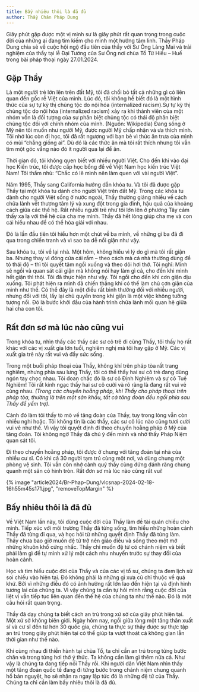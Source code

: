 ```yaml
---
title: Bấy nhiêu thôi là đã đủ
author: Thầy Chân Pháp Dung
---
```


<p class="editors-preface">Giây phút gặp được một vị minh sư là giây phút rất quan trọng trong cuộc đời của những ai đang tìm kiếm cho mình một hướng tâm linh. Thầy Pháp Dung chia sẻ về cuộc hội ngộ đầu tiên của thầy với Sư Ông Làng Mai và trải nghiệm của thầy tại lễ Đại Tường của Sư Ông nơi chùa Tổ Từ Hiếu – Huế trong bài pháp thoại ngày 27.01.2024.</p>

## Gặp Thầy

Là một người trẻ lớn lên trên đất Mỹ, tôi đã chối bỏ tất cả những gì có liên quan đến gốc rễ Việt của mình. Lúc đó, tôi không hề biết đó là một hình thức của sự tự kỳ thị chủng tộc do nội hóa (internalized racism).<span class="note">Sự tự kỳ thị chủng tộc do nội hóa (internalized racism) xảy ra khi thành viên của một nhóm vốn là đối tượng của sự phân biệt chủng tộc có thái độ phân biệt chủng tộc đối với chính nhóm của mình. (Nguồn: Wikipedia)</span> Đang sống ở Mỹ nên tôi muốn như người Mỹ, được người Mỹ chấp nhận và ưa thích mình. Tôi nhớ lúc còn đi học, tôi đã rất ngượng với bạn bè vì thức ăn trưa của mình có mùi “chẳng giống ai”. Dù đó là các thức ăn mà tôi rất thích nhưng tôi vẫn tìm một góc vắng nào đó ít người qua lại để ăn.

Thời gian đó, tôi không quen biết với nhiều người Việt. Cho đến khi vào đại học Kiến trúc, tôi được cấp học bổng để về Việt Nam học kiến trúc Việt Nam! Tôi thầm nhủ: “Chắc có lẽ mình nên làm quen với vài người Việt”.

Năm 1995, Thầy sang California hướng dẫn khóa tu. Và tôi đã được gặp Thầy tại một khóa tu dành cho người Việt trên đất Mỹ. Trong các khóa tu dành cho người Việt sống ở nước ngoài, Thầy thường giảng nhiều về cách chữa lành vết thương tâm lý và xung đột trong gia đình, hậu quả của khoảng cách giữa các thế hệ. Rất nhiều người trẻ như tôi lớn lên ở phương Tây cảm thấy xa lạ với thế hệ của cha mẹ mình. Thầy đã hết lòng giúp cha mẹ và con cái hiểu nhau để có thể hòa giải với nhau.

Đó là lần đầu tiên tôi hiểu hơn một chút về ba mình, về những gì ba đã đi qua trong chiến tranh và vì sao ba dễ nổi giận như vậy.

Sau khóa tu, tôi về lại nhà. Một hôm, không hiểu vì lý do gì mà tôi rất giận ba. Nhưng thay vì đóng cửa cái rầm – theo cách mà cả nhà thường dùng để tỏ thái độ – thì tôi quyết tâm ngồi xuống và theo dõi hơi thở. Tôi nghĩ: Mình sẽ ngồi và quan sát cái giận mà không nói hay làm gì cả, cho đến khi mình hết giận thì thôi. Tôi đã thực hiện như vậy. Tôi ngồi cho đến khi cơn giận dịu xuống. Tôi phát hiện ra mình đã chiến thắng khi có thể làm chủ cơn giận của mình như thế. Có thể đây là một điều rất bình thường đối với nhiều người, nhưng đối với tôi, lấy lại chủ quyền trong khi giận là một việc không tưởng tượng nổi. Đó là bước khởi đầu của hành trình chữa lành mối quan hệ giữa hai cha con tôi.

## Rất đơn sơ mà lúc nào cũng vui

Trong khóa tu, nhìn thấy các thầy các sư cô trẻ đi cùng Thầy, tôi thấy họ rất khác với các vị xuất gia lớn tuổi, nghiêm nghị mà tôi hay gặp ở Mỹ. Các vị xuất gia trẻ này rất vui và đầy sức sống.

Trong một buổi pháp thoại của Thầy, không khí trên pháp tòa rất trang nghiêm, nhưng phía sau lưng Thầy, tôi có thể thấy hai sư cô trẻ đang dùng ngón tay chọc nhau. Tôi đoan chắc đó là sư cô Định Nghiêm và sư cô Tuệ Nghiêm! Tôi rất kinh ngạc thấy hai sư cô cười và rõ ràng là đang rất vui vẻ cùng nhau. *(Trong các chuyến hoằng pháp, khi Thầy cho pháp thoại trên pháp tòa, thường là trên một sân khấu, tất cả tăng đoàn đều ngồi phía sau Thầy để yểm trợ).*

Cảnh đó làm tôi thấy tò mò về tăng đoàn của Thầy, tuy trong lòng vẫn còn nhiều nghi hoặc. Tôi không tin là các thầy, các sư cô lúc nào cũng tươi cười vui vẻ như thế. Vì vậy tôi quyết định đi theo chuyến hoằng pháp ở Mỹ của tăng đoàn. Tôi không ngờ Thầy đã chú ý đến mình và nhờ thầy Pháp Niệm quan sát tôi.

Đi theo chuyến hoằng pháp, tôi được ở chung với tăng đoàn tại nhà của nhiều cư sĩ. Có khi cả 30 người tạm trú cùng một nơi, và dùng chung một phòng vệ sinh. Tôi vẫn còn nhớ cảnh quý thầy cùng đứng đánh răng chung quanh một sân cỏ hình tròn. Rất đơn sơ mà lúc nào cũng rất vui!

{% image "article2024/Br-Phap-Dung/vlcsnap-2024-02-18-16h55m45s171.jpg", "removeTopMargin" %}

## Bấy nhiêu thôi là đã đủ

Về Việt Nam lần này, tôi dùng cuộc đời của Thầy làm đề tài quán chiếu cho mình. Tiếp xúc với môi trường Thầy đã từng sống, tìm hiểu những hoàn cảnh Thầy đã từng đi qua, và học hỏi từ những quyết định Thầy đã từng làm. Thầy chưa bao giờ muốn đệ tử trở nên giáo điều và sống theo một mớ những khuôn khổ cứng nhắc. Thầy chỉ muốn đệ tử có chánh niệm và biết phải làm gì để tự mình xử lý một cách nhu nhuyến trước sự thay đổi của hoàn cảnh.

Học và tìm hiểu cuộc đời của Thầy và của các vị tổ sư, chúng ta đem lịch sử soi chiếu vào hiện tại. Đó không phải là những gì xưa cũ chỉ thuộc về quá khứ. Bởi vì những điều đó có ảnh hưởng rất lớn lao đến hiện tại và định hình tương lai của chúng ta. Vì vậy chúng ta cần tự hỏi mình rằng cuộc đời của liệt vị vẫn tiếp tục liên quan đến thế hệ của chúng ta như thế nào. Đó là một câu hỏi rất quan trọng.

Thầy đã dạy chúng ta biết cách an trú trong xứ sở của giây phút hiện tại. Một xứ sở không biên giới. Ngày hôm nay, ngồi giữa lòng một tăng thân xuất sĩ và cư sĩ đến từ hơn 30 quốc gia, chúng ta thực sự thấy được sự thực tập an trú trong giây phút hiện tại có thể giúp ta vượt thoát cả không gian lẫn thời gian như thế nào.

Khi cùng nhau đi thiền hành tại chùa Tổ, ta chỉ cần an trú trong từng bước chân và trong từng hơi thở ý thức. Ta không cần làm gì thêm nữa cả. Như vậy là chúng ta đang tiếp nối Thầy rồi. Khi người dân Việt Nam nhìn thấy một tăng đoàn quốc tế đang đi từng bước trong chánh niệm chung quanh hồ bán nguyệt, họ sẽ nhận ra ngay lập tức đó là những đệ tử của Thầy. Chúng ta chỉ cần làm bấy nhiêu thôi là đã đủ.